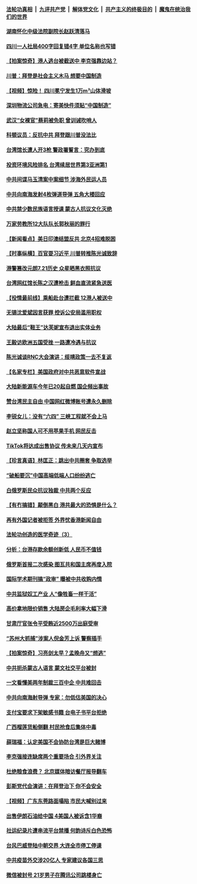 ####  [法轮功真相](../../../../basic/blob/master/README.md?t=08281603) &nbsp;|&nbsp; [九评共产党](../../../../9ping.md/blob/master/README.md?t=08281603) &nbsp;|&nbsp; [解体党文化](../../../../jtdwh.md/blob/master/README.md?t=08281603)  &nbsp;|&nbsp; [共产主义的终极目的](../../../../gczydzjmd.md/blob/master/README.md?t=08281603) &nbsp;|&nbsp; [魔鬼在统治我们的世界](../../../../mgztzwmdsj.md/blob/master/README.md?t=08281603) 

#### [湖南怀化中级法院副院长赵跃清落马](../pages/nsc413/n12363616.md?t=08281603) 

#### [四川一人社局400字回复错4字 单位名称也写错](../pages/nsc413/n12363342.md?t=08281603) 


#### [【拍案惊奇】港人逃台被截送中 李克强靠边站？](../pages/nsc413/n12362954.md?t=08281603) 

#### [川普：拜登是社会主义木马 想要中国制造](../pages/nsc413/n12362999.md?t=08281603) 

#### [【视频】惊险！ 四川冕宁发生1万m³山体滑坡](../pages/nsc413/n12363148.md?t=08281603) 

#### [深圳物流公司急电：寄美快件须贴“中国制造”](../pages/nsc413/n12362465.md?t=08281603) 

#### [武汉“女裸官”蔡莉被免职 曾训诫吹哨人](../pages/nsc413/n12363162.md?t=08281603) 

#### [科顿议员：反抗中共 拜登跟川普没法比](../pages/nsc413/n12363150.md?t=08281603) 

#### [台湾馆长遭人开3枪 警政署誓言：究办到底](../pages/nsc413/n12363107.md?t=08281603) 

#### [投资环境风险排名 台湾续居世界第3亚洲第1](../pages/nsc413/n12362990.md?t=08281603) 

#### [中共间谍马玉清案中案细节 涉海外民运人员](../pages/nsc413/n12362982.md?t=08281603) 

#### [中共向南海发射4枚弹道导弹 五角大楼回应](../pages/nsc413/n12363037.md?t=08281603) 

#### [中共禁少数民族语言授课 蒙古人抗议文化灭绝](../pages/nsc413/n12362711.md?t=08281603) 

#### [万家劳教所12大队队长郭秋丽的罪行](../pages/nsc413/n12361327.md?t=08281603) 

#### [【新闻看点】美日印澳结盟反共 北京4招难脱困](../pages/nsc413/n12362636.md?t=08281603) 

#### [【时事纵横】百官耍习近平 川普转推陈光诚致辞](../pages/nsc413/n12362300.md?t=08281603) 

#### [港警篡改元朗7.21历史 众星晒黑衣照抗议](../pages/nsc413/n12362438.md?t=08281603) 

#### [台湾网红馆长陈之汉遭枪击 鲜血直流紧急送医](../pages/nsc413/n12362745.md?t=08281603) 

#### [【役情最前线】乘船赴台遭拦截 12港人被送中](../pages/nsc413/n12362347.md?t=08281603) 

#### [无锡沈爱斌因言获罪 控诉公安局滥用职权](../pages/nsc413/n12362484.md?t=08281603) 

#### [大陆最后“鞋王”达芙妮宣布退出实体业务](../pages/nsc413/n12362518.md?t=08281603) 

#### [王毅访欧洲五国受挫 一路遭冷遇与抗议](../pages/nsc413/n12362375.md?t=08281603) 

#### [陈光诚谈RNC大会演讲：绥靖政策一去不复返](../pages/nsc413/n12362358.md?t=08281603) 

#### [【名家专栏】美国政府对中共恶意软件宣战](../pages/nsc413/n12361331.md?t=08281603) 

#### [大陆新能源车今年已20起自燃 国企频出事故](../pages/nsc413/n12362327.md?t=08281603) 

#### [赞台湾民主自由 中国网红微博账号遭永久删除](../pages/nsc413/n12362251.md?t=08281603) 

#### [李锐女儿：没有“六四” 三峡工程就不会上马](../pages/nsc413/n12362068.md?t=08281603) 

#### [赵立坚称国人可不用苹果手机  网民反击](../pages/nsc413/n12362221.md?t=08281603) 

#### [TikTok将达成出售协议 传未来几天内宣布](../pages/nsc413/n12362253.md?t=08281603) 

#### [【珍言真语】林匡正：跳出中共圈套 争取选举](../pages/nsc413/n12362222.md?t=08281603) 

#### [“破船要沉”中国高端低端人口纷纷逃亡](../pages/nsc413/n12362179.md?t=08281603) 

#### [白俄罗斯民众抗议独裁 中共两个反应](../pages/nsc413/n12362044.md?t=08281603) 

#### [【有冇搞错】颠倒黑白 港共最大的恐惧是什么？](../pages/nsc413/n12361984.md?t=08281603) 

#### [再有外国记者被拒签 外界忧香港新闻自由](../pages/nsc413/n12362017.md?t=08281603) 

#### [法轮功创造的医学奇迹（3）](../pages/nsc413/n12359395.md?t=08281603) 

#### [分析：台港存款余额创新低 人民币不值钱](../pages/nsc413/n12355810.md?t=08281603) 

#### [俄罗斯首报二次感染 图瓦共和国主席再度入院](../pages/nsc413/n12361799.md?t=08281603) 

#### [国际学术期刊搞“政审” 曝被中共收购内情](../pages/nsc413/n12361431.md?t=08281603) 

#### [中共监狱奴工产业  人“像牲畜一样干活”](../pages/nsc413/n12360324.md?t=08281603) 

#### [高价拿地限价销售 大陆房企毛利率大幅下滑](../pages/nsc413/n12361108.md?t=08281603) 

#### [甘肃厅官张令平受贿近2500万出庭受审](../pages/nsc413/n12361403.md?t=08281603) 

#### [“苏州大抓捕”涉案人倪金芳上诉 警察插手](../pages/nsc413/n12361435.md?t=08281603) 

#### [【拍案惊奇】习亮剑太早？孟晚舟又“想逃”](../pages/nsc413/n12360508.md?t=08281603) 

#### [中共扼杀蒙古人语言 蒙文社交平台被封](../pages/nsc413/n12360713.md?t=08281603) 

#### [一文看懂美两年制裁三百中企 中共难回击](../pages/nsc413/n12361250.md?t=08281603) 


#### [中共向南海射导弹 专家：勿低估美国的决心](../pages/nsc413/n12361132.md?t=08281603) 

#### [支付宝要求下架敏感书籍 台电子书平台拒绝](../pages/nsc413/n12361255.md?t=08281603) 

#### [广西榴莲货船侧翻 村民抢食后集体中毒](../pages/nsc413/n12360963.md?t=08281603) 

#### [薛瑞福：认定美国不会协防台湾是巨大赌博](../pages/nsc413/n12360870.md?t=08281603) 

#### [李克强接连缺席两个重要场合 引外界关注](../pages/nsc413/n12360857.md?t=08281603) 

#### [杜绝粮食浪费？ 北京媒体暗访餐厅报导翻车](../pages/nsc413/n12360599.md?t=08281603) 

#### [彭斯党代会演讲：在拜登治下 你不会安全](../pages/nsc413/n12360378.md?t=08281603) 

#### [【视频】广东东莞路面塌陷 市民大喊别过来](../pages/nsc413/n12360619.md?t=08281603) 

#### [出售伊朗石油给中国 4美国人被诉含1华裔](../pages/nsc413/n12360283.md?t=08281603) 

#### [社运纪录片遭串流平台禁播 何韵诗斥白色恐怖](../pages/nsc413/n12359950.md?t=08281603) 

#### [台风巴威登陆中朝交界 大连全市停工停课](../pages/nsc413/n12360412.md?t=08281603) 

#### [中共疫苗外交涉20亿人 专家建议各国三思](../pages/nsc413/n12360369.md?t=08281603) 

#### [微信被封号 21岁男子在腾讯公司跳楼身亡](../pages/nsc413/n12360376.md?t=08281603) 


